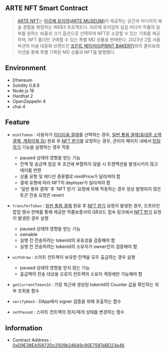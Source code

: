 ## ARTE NFT Smart Contract
> [ARTE NFT](https://arte-nft.art)는 [아르떼 뮤지엄(ARTE MUSEUM)](https://artemuseum.com)이 제공하는 공간과 미디어의 예술 경험을 확장하는 WEB3 프로젝트다. 아르떼 뮤지엄의 실감 미디어 작품의 일부를 원하는 비율과 크기 옵션으로 선택하여 NFT로 소장할 수 있는 기회를 제공하며, NFT 홀더만 구매할 수 있는 특별 MD 상품을 판매한다. 2023년 2월 서울옥션의 미술 대중화 브랜드인 [프린트 베이커리(PRINT BAKERY)](https://printbakery.com)와의 콜라보레이션을 통해 특별 기획된 MD 상품과 NFT를 발행했다.

## Environment  

- Ethereum
- Solidity 0.8.9
- Node.js 16
- Hardhat 2
- OpenZeppelin 4
- chai 4

## Feature

- `mintToken` : 사용자가 <ins>이더리움 결제</ins>를 선택하는 경우, <ins>일반 통화 결제(휴대폰 소액 결제, 계좌이체 등)</ins> 완료 후 <ins>NFT 받기</ins>를 요청하는 경우, 관리자 페이지 내에서 <ins>민팅하기</ins> 기능을 실행하는 경우 작동
  - paused 상태의 영향을 받는 기능
  - 잔액 및 송금액 점검 후 조건에 부합하지 않을 시 트랜잭션을 발생시키지 않고 에러를 반환
  - 상품 유형 및 에디션 종류별로 mintPrice가 달라져야 함
  - 결제 유형에 따라 NFT의 deployer가 달라져야 함
  - '일반 통화 결제' 후 'NFT 받기' 요청에 의해 작동하는 경우 정상 발행되지 않은 토큰 전송 요청은 revert
 
- `transferToken` : <ins>일반 통화 결제</ins> 완료 후 <ins>NFT 받기</ins> 요청이 발생한 경우, 오프라인 팝업 행사 판매를 통해 제공한 작품보증서의 QR코드 접속 링크에서 <ins>NFT 받기</ins> 요청이 발생한 경우 실행
  - paused 상태의 영향을 받는 기능
  - ownable
  - 실행 전 전송하려는 tokenId의 유효성을 검증해야 함
  - 실행 전 전송하려는 tokenId의 소유자가 owner인지 검증해야 함
 
- `withdraw` : 스마트 컨트랙이 보유한 잔액을 모두 출금하는 경우 실행
  - paused 상태의 영향을 받지 않는 기능
  - 출금액의 전송 대상을 오로지 컨트랙의 소유자 계정에만 가능해야 함
 
- `getCurrentTokenId` : 가장 최근에 생성된 tokenId의 Counter 값을 확인하는 외부 조회용 함수

- `verifyHash` : DApp에서 signer 검증을 위해 호출하는 함수

- `setPaused` : 스마트 컨트랙의 정지/재개 상태를 변경하는 함수

## Information

- Contract Address : [0xD9E38EA15872Dc2509b24649c90E7597eBD23e46](https://etherscan.io/address/0xD9E38EA15872Dc2509b24649c90E7597eBD23e46)

